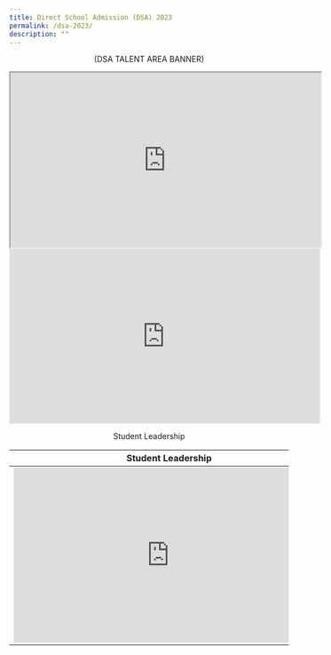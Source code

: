 ```yaml
---
title: Direct School Admission (DSA) 2023
permalink: /dsa-2023/
description: ""
---
```

(DSA TALENT AREA BANNER)

<iframe width="560" height="315" src="https://www.youtube.com/embed/VDS5KNyGbaI"></iframe>

<iframe width="560" height="315" src="https://www.youtube.com/embed/VDS5KNyGbaI" title="YouTube video player" frameborder="0" allow="accelerometer; autoplay; clipboard-write; encrypted-media; gyroscope; picture-in-picture; web-share" allowfullscreen></iframe>

<html>
<head>
<style>
p {text-align: center;}
</style>
</head>
<body>
<p>Student Leadership</p>
</body>
</html>

| Student Leadership | Malay Dance | Basketball |
| -------- | -------- | -------- |
| <iframe width="560" height="315" src="https://www.youtube.com/embed/18PJOpt-bxk" title="YouTube video player" frameborder="0" allow="accelerometer; autoplay; clipboard-write; encrypted-media; gyroscope; picture-in-picture; web-share" allowfullscreen></iframe>     | <iframe width="560" height="315" src="https://www.youtube.com/embed/VVhZRpTNxN0" title="YouTube video player" frameborder="0" allow="accelerometer; autoplay; clipboard-write; encrypted-media; gyroscope; picture-in-picture; web-share" allowfullscreen></iframe>      | <iframe width="560" height="315" src="https://www.youtube.com/embed/pzEQJ0he4TM" title="YouTube video player" frameborder="0" allow="accelerometer; autoplay; clipboard-write; encrypted-media; gyroscope; picture-in-picture; web-share" allowfullscreen></iframe>     |